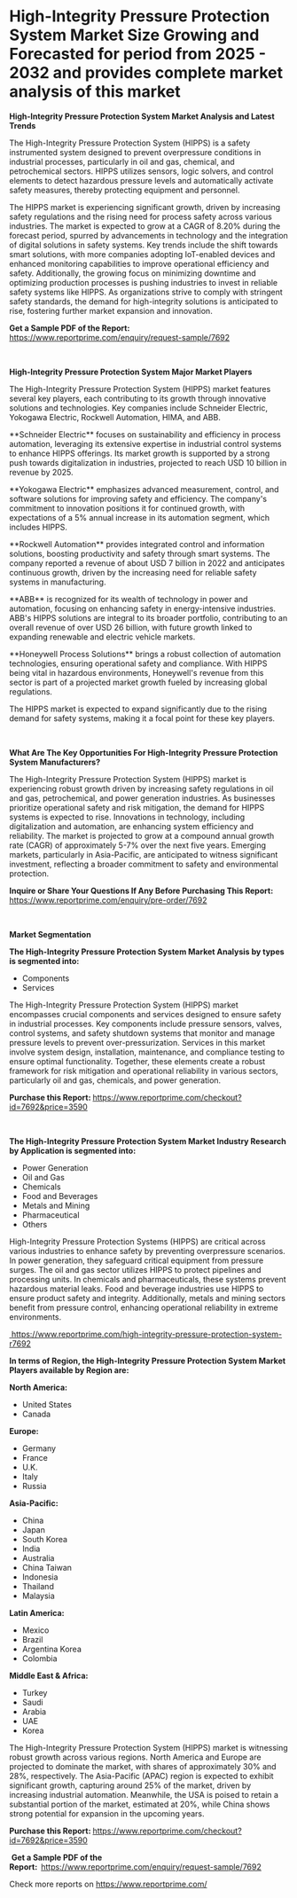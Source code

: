 <p><h1>High-Integrity Pressure Protection System Market Size Growing and Forecasted for period from 2025 - 2032 and provides complete market analysis of this market</h1></p><p><strong>High-Integrity Pressure Protection System Market Analysis and Latest Trends</strong></p>
<p><p>The High-Integrity Pressure Protection System (HIPPS) is a safety instrumented system designed to prevent overpressure conditions in industrial processes, particularly in oil and gas, chemical, and petrochemical sectors. HIPPS utilizes sensors, logic solvers, and control elements to detect hazardous pressure levels and automatically activate safety measures, thereby protecting equipment and personnel.</p><p>The HIPPS market is experiencing significant growth, driven by increasing safety regulations and the rising need for process safety across various industries. The market is expected to grow at a CAGR of 8.20% during the forecast period, spurred by advancements in technology and the integration of digital solutions in safety systems. Key trends include the shift towards smart solutions, with more companies adopting IoT-enabled devices and enhanced monitoring capabilities to improve operational efficiency and safety. Additionally, the growing focus on minimizing downtime and optimizing production processes is pushing industries to invest in reliable safety systems like HIPPS. As organizations strive to comply with stringent safety standards, the demand for high-integrity solutions is anticipated to rise, fostering further market expansion and innovation.</p></p>
<p><strong>Get a Sample PDF of the Report:&nbsp;</strong> <a href="https://www.reportprime.com/enquiry/request-sample/7692?utm_campaign=2524&utm_medium=2&utm_source=Github&utm_content=ia&utm_term=19032025&utm_id=high-integrity-pressure-protection-system">https://www.reportprime.com/enquiry/request-sample/7692</a></p>
<p>&nbsp;</p>
<p><strong>High-Integrity Pressure Protection System Major Market Players</strong></p>
<p><p>The High-Integrity Pressure Protection System (HIPPS) market features several key players, each contributing to its growth through innovative solutions and technologies. Key companies include Schneider Electric, Yokogawa Electric, Rockwell Automation, HIMA, and ABB. </p><p>**Schneider Electric** focuses on sustainability and efficiency in process automation, leveraging its extensive expertise in industrial control systems to enhance HIPPS offerings. Its market growth is supported by a strong push towards digitalization in industries, projected to reach USD 10 billion in revenue by 2025.</p><p>**Yokogawa Electric** emphasizes advanced measurement, control, and software solutions for improving safety and efficiency. The company's commitment to innovation positions it for continued growth, with expectations of a 5% annual increase in its automation segment, which includes HIPPS.</p><p>**Rockwell Automation** provides integrated control and information solutions, boosting productivity and safety through smart systems. The company reported a revenue of about USD 7 billion in 2022 and anticipates continuous growth, driven by the increasing need for reliable safety systems in manufacturing.</p><p>**ABB** is recognized for its wealth of technology in power and automation, focusing on enhancing safety in energy-intensive industries. ABB's HIPPS solutions are integral to its broader portfolio, contributing to an overall revenue of over USD 26 billion, with future growth linked to expanding renewable and electric vehicle markets.</p><p>**Honeywell Process Solutions** brings a robust collection of automation technologies, ensuring operational safety and compliance. With HIPPS being vital in hazardous environments, Honeywell's revenue from this sector is part of a projected market growth fueled by increasing global regulations.</p><p>The HIPPS market is expected to expand significantly due to the rising demand for safety systems, making it a focal point for these key players.</p></p>
<p>&nbsp;</p>
<p><strong>What Are The Key Opportunities For High-Integrity Pressure Protection System Manufacturers?</strong></p>
<p><p>The High-Integrity Pressure Protection System (HIPPS) market is experiencing robust growth driven by increasing safety regulations in oil and gas, petrochemical, and power generation industries. As businesses prioritize operational safety and risk mitigation, the demand for HIPPS systems is expected to rise. Innovations in technology, including digitalization and automation, are enhancing system efficiency and reliability. The market is projected to grow at a compound annual growth rate (CAGR) of approximately 5-7% over the next five years. Emerging markets, particularly in Asia-Pacific, are anticipated to witness significant investment, reflecting a broader commitment to safety and environmental protection.</p></p>
<p><strong>Inquire or Share Your Questions If Any Before Purchasing This Report:</strong> <a href="https://www.reportprime.com/enquiry/pre-order/7692?utm_campaign=2524&utm_medium=2&utm_source=Github&utm_content=ia&utm_term=19032025&utm_id=high-integrity-pressure-protection-system">https://www.reportprime.com/enquiry/pre-order/7692</a></p>
<p>&nbsp;</p>
<p><strong>Market Segmentation</strong></p>
<p><strong>The High-Integrity Pressure Protection System Market Analysis by types is segmented into:</strong></p>
<p><ul><li>Components</li><li>Services</li></ul></p>
<p><p>The High-Integrity Pressure Protection System (HIPPS) market encompasses crucial components and services designed to ensure safety in industrial processes. Key components include pressure sensors, valves, control systems, and safety shutdown systems that monitor and manage pressure levels to prevent over-pressurization. Services in this market involve system design, installation, maintenance, and compliance testing to ensure optimal functionality. Together, these elements create a robust framework for risk mitigation and operational reliability in various sectors, particularly oil and gas, chemicals, and power generation.</p></p>
<p><strong>Purchase this Report:&nbsp;</strong><a href="https://www.reportprime.com/checkout?id=7692&price=3590&utm_campaign=2524&utm_medium=2&utm_source=Github&utm_content=ia&utm_term=19032025&utm_id=high-integrity-pressure-protection-system">https://www.reportprime.com/checkout?id=7692&price=3590</a></p>
<p>&nbsp;</p>
<p><strong>The High-Integrity Pressure Protection System Market Industry Research by Application is segmented into:</strong></p>
<p><ul><li>Power Generation</li><li>Oil and Gas</li><li>Chemicals</li><li>Food and Beverages</li><li>Metals and Mining</li><li>Pharmaceutical</li><li>Others</li></ul></p>
<p><p>High-Integrity Pressure Protection Systems (HIPPS) are critical across various industries to enhance safety by preventing overpressure scenarios. In power generation, they safeguard critical equipment from pressure surges. The oil and gas sector utilizes HIPPS to protect pipelines and processing units. In chemicals and pharmaceuticals, these systems prevent hazardous material leaks. Food and beverage industries use HIPPS to ensure product safety and integrity. Additionally, metals and mining sectors benefit from pressure control, enhancing operational reliability in extreme environments.</p></p>
<p><a href="https://www.reportprime.com/high-integrity-pressure-protection-system-r7692?utm_campaign=2524&utm_medium=2&utm_source=Github&utm_content=ia&utm_term=19032025&utm_id=high-integrity-pressure-protection-system">&nbsp;https://www.reportprime.com/high-integrity-pressure-protection-system-r7692</a></p>
<p><strong>In terms of Region, the High-Integrity Pressure Protection System Market Players available by Region are:</strong></p>
<p>
    <p> <strong> North America: </strong>
        <ul>
            <li>United States</li>
            <li>Canada</li>
        </ul>
        </p> 
    <p> <strong> Europe: </strong>
        <ul>
            <li>Germany</li>
            <li>France</li>
            <li>U.K.</li>
            <li>Italy</li>
            <li>Russia</li>
        </ul>
        </p> 
    <p> <strong> Asia-Pacific: </strong>
        <ul>
            <li>China</li>
            <li>Japan</li>
            <li>South Korea</li>
            <li>India</li>
            <li>Australia</li>
            <li>China Taiwan</li>
            <li>Indonesia</li>
            <li>Thailand</li>
            <li>Malaysia</li>
        </ul>
        </p> 
    <p> <strong> Latin America: </strong>
        <ul>
            <li>Mexico</li>
            <li>Brazil</li>
            <li>Argentina Korea</li>
            <li>Colombia</li>
        </ul>
        </p> 
    <p> <strong> Middle East & Africa: </strong>
        <ul>
            <li>Turkey</li>
            <li>Saudi</li>
            <li>Arabia</li>
            <li>UAE</li>
            <li>Korea</li>
        </ul>
    </p>
    </p>
<p><p>The High-Integrity Pressure Protection System (HIPPS) market is witnessing robust growth across various regions. North America and Europe are projected to dominate the market, with shares of approximately 30% and 28%, respectively. The Asia-Pacific (APAC) region is expected to exhibit significant growth, capturing around 25% of the market, driven by increasing industrial automation. Meanwhile, the USA is poised to retain a substantial portion of the market, estimated at 20%, while China shows strong potential for expansion in the upcoming years.</p></p>
<p><strong>Purchase this Report: </strong><a href="https://www.reportprime.com/checkout?id=7692&price=3590&utm_campaign=2524&utm_medium=2&utm_source=Github&utm_content=ia&utm_term=19032025&utm_id=high-integrity-pressure-protection-system">https://www.reportprime.com/checkout?id=7692&price=3590</a></p>
<p>&nbsp;<strong>Get a Sample PDF of the Report:&nbsp;&nbsp;</strong><a href="https://www.reportprime.com/enquiry/request-sample/7692?utm_campaign=2524&utm_medium=2&utm_source=Github&utm_content=ia&utm_term=19032025&utm_id=high-integrity-pressure-protection-system">https://www.reportprime.com/enquiry/request-sample/7692</a></p>
<p><strong></strong></p>
<p>Check more reports on <a href="https://www.reportprime.com/?utm_campaign=2524&utm_medium=2&utm_source=Github&utm_content=ia&utm_term=19032025&utm_id=high-integrity-pressure-protection-system">https://www.reportprime.com/</a></p>